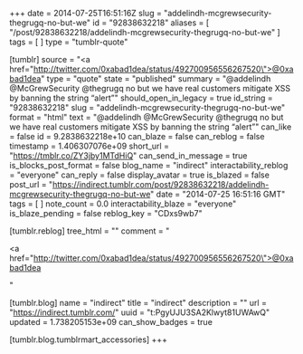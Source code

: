 +++
date = 2014-07-25T16:51:16Z
slug = "addelindh-mcgrewsecurity-thegrugq-no-but-we"
id = "92838632218"
aliases = [ "/post/92838632218/addelindh-mcgrewsecurity-thegrugq-no-but-we" ]
tags = [ ]
type = "tumblr-quote"

[tumblr]
source = "<a href=\"http://twitter.com/0xabad1dea/status/492700956556267520\">@0xabad1dea</a>"
type = "quote"
state = "published"
summary = "@addelindh @McGrewSecurity @thegrugq no but we have real customers mitigate XSS by banning the string “alert”"
should_open_in_legacy = true
id_string = "92838632218"
slug = "addelindh-mcgrewsecurity-thegrugq-no-but-we"
format = "html"
text = "@addelindh @McGrewSecurity @thegrugq no but we have real customers mitigate XSS by banning the string “alert”"
can_like = false
id = 9.2838632218e+10
can_blaze = false
can_reblog = false
timestamp = 1.406307076e+09
short_url = "https://tmblr.co/ZY3jby1MTdHiQ"
can_send_in_message = true
is_blocks_post_format = false
blog_name = "indirect"
interactability_reblog = "everyone"
can_reply = false
display_avatar = true
is_blazed = false
post_url = "https://indirect.tumblr.com/post/92838632218/addelindh-mcgrewsecurity-thegrugq-no-but-we"
date = "2014-07-25 16:51:16 GMT"
tags = [ ]
note_count = 0.0
interactability_blaze = "everyone"
is_blaze_pending = false
reblog_key = "CDxs9wb7"

[tumblr.reblog]
tree_html = ""
comment = "<p><a href=\"http://twitter.com/0xabad1dea/status/492700956556267520\">@0xabad1dea</a></p>"

[tumblr.blog]
name = "indirect"
title = "indirect"
description = ""
url = "https://indirect.tumblr.com/"
uuid = "t:PgyUJU3SA2Klwyt81UWAwQ"
updated = 1.738205153e+09
can_show_badges = true

[tumblr.blog.tumblrmart_accessories]
+++
